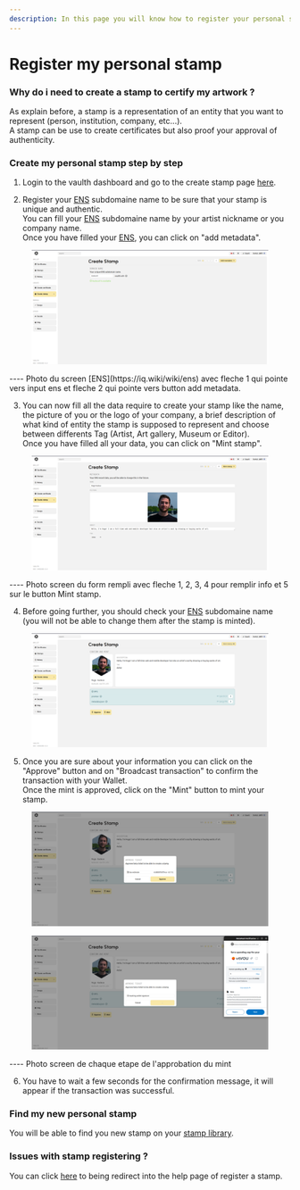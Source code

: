 ```yaml
---
description: In this page you will know how to register your personal stamp on the vaulth dashboard.
---
```


# Register my personal stamp

### Why do i need to create a stamp to certify my artwork ?
As explain before, a stamp is a representation of an entity that you want to represent (person, institution, company, etc...).</br>
A stamp can be use to create certificates but also proof your approval of authenticity.

### Create my personal stamp step by step
1. Login to the vaulth dashboard and go to the create stamp page [here](https://www.dashboard.vaulth.app/stamp/create).

2. Register your [ENS](https://iq.wiki/wiki/ens) subdomaine name to be sure that your stamp is unique and authentic.</br>
You can fill your [ENS](https://iq.wiki/wiki/ens) subdomaine name by your artist nickname or you company name.</br>
Once you have filled your [ENS](https://iq.wiki/wiki/ens), you can click on "add metadata".</br>

<figure><img src="../.gitbook/assets/create-stamp/fill-ENS.png" alt=""><figcaption></figcaption></figure>
---- Photo du screen [ENS](https://iq.wiki/wiki/ens) avec fleche 1 qui pointe vers input ens et fleche 2 qui pointe vers button add metadata.

3. You can now fill all the data require to create your stamp like the name, the picture of you or the logo of your company, a brief description of what kind of entity the stamp is supposed to represent and choose between differents Tag (Artist, Art gallery, Museum or Editor).</br>
Once you have filled all your data, you can click on "Mint stamp".</br>

<figure><img src="../.gitbook/assets/create-stamp/fill-information.png" alt=""><figcaption></figcaption></figure>
---- Photo screen du form rempli avec fleche 1, 2, 3, 4 pour remplir info et 5 sur le button Mint stamp.

4. Before going further, you should check your [ENS](https://iq.wiki/wiki/ens) subdomaine name (you will not be able to change them after the stamp is minted).
<figure><img src="../.gitbook/assets/create-stamp/check-info.png" alt=""><figcaption></figcaption></figure>

5. Once you are sure about your information you can click on the "Approve" button and on "Broadcast transaction" to confirm the transaction with your Wallet.</br>
Once the mint is approved, click on the "Mint" button to mint your stamp.</br>
<figure><img src="../.gitbook/assets/create-stamp/approve-1.png" alt=""><figcaption></figcaption></figure>
<figure><img src="../.gitbook/assets/create-stamp/approve-2.png" alt=""><figcaption></figcaption></figure>
---- Photo screen de chaque etape de l'approbation du mint

6. You have to wait a few seconds for the confirmation message, it will appear if the transaction was successful.

### Find my new personal stamp
You will be able to find you new stamp on your [stamp library](https://www.dashboard.vaulth.app/library/stamps).

### Issues with stamp registering ?
You can click [here](../help/register-your-stamp-issue.md) to being redirect into the help page of register a stamp.